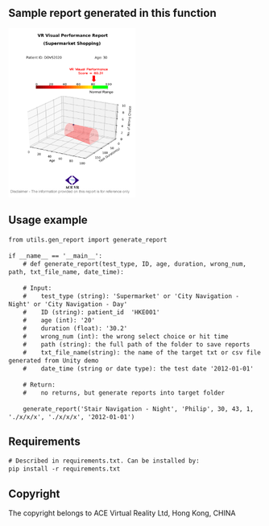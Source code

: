 ## Sample report generated in this function

<img src="report_example.png" width="50%">



## Usage example 

    from utils.gen_report import generate_report

    if __name__ == '__main__':
        # def generate_report(test_type, ID, age, duration, wrong_num, path, txt_file_name, date_time):
        
        # Input:
        #    test_type (string): 'Supermarket' or 'City Navigation - Night' or 'City Navigation - Day'
        #    ID (string): patient_id  'HKE001'
        #    age (int): '20'
        #    duration (float): '30.2'
        #    wrong_num (int): the wrong select choice or hit time 
        #    path (string): the full path of the folder to save reports 
        #    txt_file_name(string): the name of the target txt or csv file generated from Unity demo
        #    date_time (string or date type): the test date '2012-01-01'
            
        # Return:
        #    no returns, but generate reports into target folder

        generate_report('Stair Navigation - Night', 'Philip', 30, 43, 1, './x/x/x', './x/x/x', '2012-01-01')

## Requirements
    # Described in requirements.txt. Can be installed by:  
    pip install -r requirements.txt

## Copyright
The copyright belongs to ACE Virtual Reality Ltd, Hong Kong, CHINA
